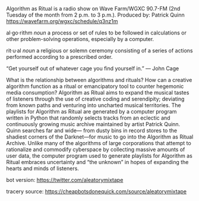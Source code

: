 Algorithm as Ritual is a radio show on Wave Farm/WGXC 90.7-FM (2nd Tuesday of the month from 2 p.m. to 3 p.m.).
Produced by: Patrick Quinn<br>
https://wavefarm.org/wgxc/schedule/q3nz1m

al·go·rithm
<i>noun</i>
a process or set of rules to be followed in calculations or other problem-solving operations, especially by a computer.

rit·u·al
<i>noun</i>
a religious or solemn ceremony consisting of a series of actions performed according to a prescribed order.

“Get yourself out of whatever cage you find yourself in.” ― John Cage

What is the relationship between algorithms and rituals? How can a creative algorithm function as a ritual or emancipatory tool to counter hegemonic media consumption? Algorithm as Ritual aims to expand the musical tastes of listeners through the use of creative coding and serendipity; deviating from known paths and venturing into uncharted musical territories. The playlists for Algorithm as Ritual are generated by a computer program written in Python that randomly selects tracks from an eclectic and continuously growing music archive maintained by artist Patrick Quinn. Quinn searches far and wide— from dusty bins in record stores to the shadiest corners of the Darknet—for music to go into the Algorithm as Ritual Archive. Unlike many of the algorithms of large corporations that attempt to rationalize and commodify cyberspace by collecting massive amounts of user data, the computer program used to generate playlists for Algorithm as Ritual embraces uncertainty and “the unknown” in hopes of expanding the hearts and minds of listeners. 

bot version: https://twitter.com/aleatorymixtape

tracery source: https://cheapbotsdonequick.com/source/aleatorymixtape
